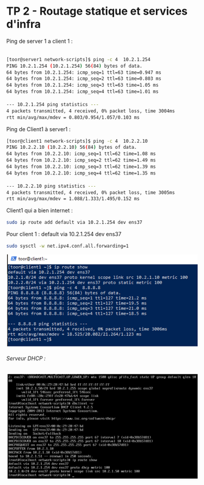 # TP 2 - Routage statique et services d'infra

Ping de server 1 a client 1 :

```bash

[toor@server1 network-scripts]$ ping -c 4  10.2.1.254
PING 10.2.1.254 (10.2.1.254) 56(84) bytes of data.
64 bytes from 10.2.1.254: icmp_seq=1 ttl=63 time=0.947 ms
64 bytes from 10.2.1.254: icmp_seq=2 ttl=63 time=0.803 ms
64 bytes from 10.2.1.254: icmp_seq=3 ttl=63 time=1.05 ms
64 bytes from 10.2.1.254: icmp_seq=4 ttl=63 time=1.01 ms

--- 10.2.1.254 ping statistics ---
4 packets transmitted, 4 received, 0% packet loss, time 3004ms
rtt min/avg/max/mdev = 0.803/0.954/1.057/0.103 ms

```



Ping de Client1 à server1 :

```bash
[toor@client1 network-scripts]$ ping -c 4  10.2.2.10
PING 10.2.2.10 (10.2.2.10) 56(84) bytes of data.
64 bytes from 10.2.2.10: icmp_seq=1 ttl=62 time=1.08 ms
64 bytes from 10.2.2.10: icmp_seq=2 ttl=62 time=1.49 ms
64 bytes from 10.2.2.10: icmp_seq=3 ttl=62 time=1.39 ms
64 bytes from 10.2.2.10: icmp_seq=4 ttl=62 time=1.35 ms

--- 10.2.2.10 ping statistics ---
4 packets transmitted, 4 received, 0% packet loss, time 3005ms
rtt min/avg/max/mdev = 1.088/1.333/1.495/0.152 ms
```

Client1 qui a bien internet :
```bash
sudo ip route add default via 10.2.1.254 dev ens37
```

Pour client 1 : default via 10.2.1.254 dev ens37
```bash
sudo sysctl -w net.ipv4.conf.all.forwarding=1
```


![Alt text](https://github.com/BouBooo/CCNA1/blob/master/tp_2/img/ccna2_1.PNG?raw=true "")

###### Serveur DHCP :

![Alt text](https://github.com/BouBooo/CCNA1/blob/master/tp_2/img/ccna2_2.PNG?raw=true "")

